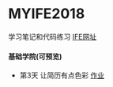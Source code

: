 # MYIFE2018  

学习笔记和代码练习 [IFE网址](http://ife.baidu.com/)

#### 基础学院(可预览)
* 第3天 让简历有点色彩 [作业](https://cool-orange.github.io/IFE2018/03/resume.html)  
